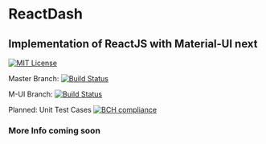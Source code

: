 # ReactDash

## Implementation of ReactJS with Material-UI next


[![MIT License](https://img.shields.io/badge/license-MIT-blue.svg?style=flat)](https://github.com/akpx/reactdash/raw/master/LICENSE)

Master Branch:
[![Build Status](https://travis-ci.org/akpx/reactdash.svg?branch=master)](https://travis-ci.org/akpx/reactdash)


M-UI Branch:
[![Build Status](https://travis-ci.org/akpx/reactdash.svg?branch=m-ui)](https://travis-ci.org/akpx/reactdash)

Planned: Unit Test Cases
[![BCH compliance](https://bettercodehub.com/edge/badge/akpx/reactdash?branch=master)](https://bettercodehub.com/)

### More Info coming soon
